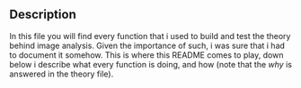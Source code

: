 ## Description  
In this file you will find every function that i used to build and test the theory behind image analysis. Given the importance of such, i was sure that i had to document it somehow. This is where this README comes to play, down below i describe what every function is doing, and how (note that the *why* is answered in the theory file).  
